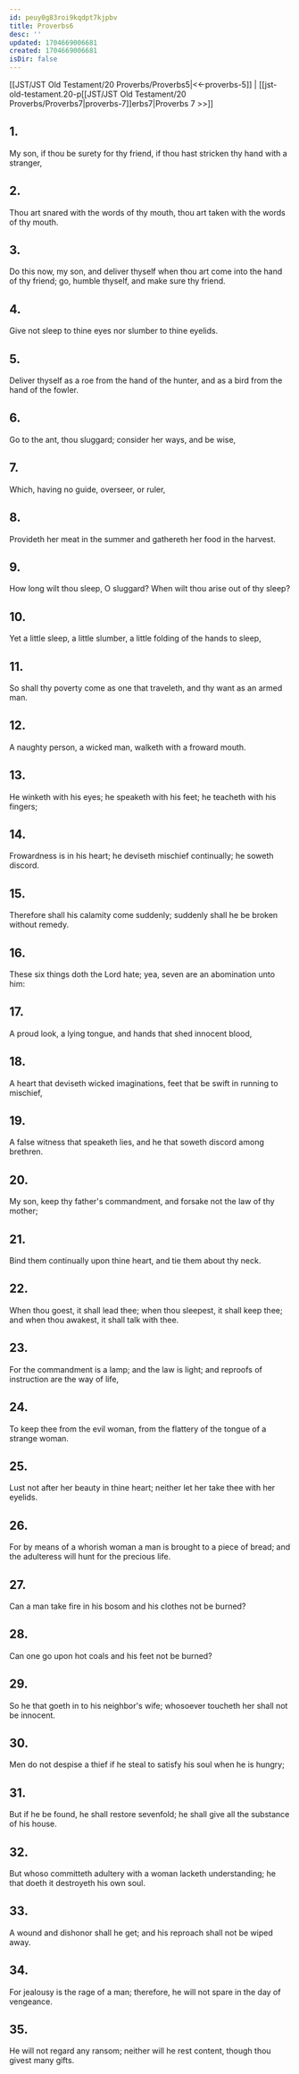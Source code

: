 ```yaml
---
id: peuy0g83roi9kqdpt7kjpbv
title: Proverbs6
desc: ''
updated: 1704669006681
created: 1704669006681
isDir: false
---
```

[[JST/JST Old Testament/20 Proverbs/Proverbs5|<<-proverbs-5]] | [[jst-old-testament.20-p[[JST/JST Old Testament/20 Proverbs/Proverbs7|proverbs-7]]erbs7|Proverbs 7 >>]]
## 1.
My son, if thou be surety for thy friend, if thou hast stricken thy hand with a stranger,
## 2.
Thou art snared with the words of thy mouth, thou art taken with the words of thy mouth.
## 3.
Do this now, my son, and deliver thyself when thou art come into the hand of thy friend; go, humble thyself, and make sure thy friend.
## 4.
Give not sleep to thine eyes nor slumber to thine eyelids.
## 5.
Deliver thyself as a roe from the hand of the hunter, and as a bird from the hand of the fowler.
## 6.
Go to the ant, thou sluggard; consider her ways, and be wise,
## 7.
Which, having no guide, overseer, or ruler,
## 8.
Provideth her meat in the summer and gathereth her food in the harvest.
## 9.
How long wilt thou sleep, O sluggard? When wilt thou arise out of thy sleep?
## 10.
Yet a little sleep, a little slumber, a little folding of the hands to sleep,
## 11.
So shall thy poverty come as one that traveleth, and thy want as an armed man.
## 12.
A naughty person, a wicked man, walketh with a froward mouth.
## 13.
He winketh with his eyes; he speaketh with his feet; he teacheth with his fingers;
## 14.
Frowardness is in his heart; he deviseth mischief continually; he soweth discord.
## 15.
Therefore shall his calamity come suddenly; suddenly shall he be broken without remedy.
## 16.
These six things doth the Lord hate; yea, seven are an abomination unto him:
## 17.
A proud look, a lying tongue, and hands that shed innocent blood,
## 18.
A heart that deviseth wicked imaginations, feet that be swift in running to mischief,
## 19.
A false witness that speaketh lies, and he that soweth discord among brethren.
## 20.
My son, keep thy father\'s commandment, and forsake not the law of thy mother;
## 21.
Bind them continually upon thine heart, and tie them about thy neck.
## 22.
When thou goest, it shall lead thee; when thou sleepest, it shall keep thee; and when thou awakest, it shall talk with thee.
## 23.
For the commandment is a lamp; and the law is light; and reproofs of instruction are the way of life,
## 24.
To keep thee from the evil woman, from the flattery of the tongue of a strange woman.
## 25.
Lust not after her beauty in thine heart; neither let her take thee with her eyelids.
## 26.
For by means of a whorish woman a man is brought to a piece of bread; and the adulteress will hunt for the precious life.
## 27.
Can a man take fire in his bosom and his clothes not be burned?
## 28.
Can one go upon hot coals and his feet not be burned?
## 29.
So he that goeth in to his neighbor\'s wife; whosoever toucheth her shall not be innocent.
## 30.
Men do not despise a thief if he steal to satisfy his soul when he is hungry;
## 31.
But if he be found, he shall restore sevenfold; he shall give all the substance of his house.
## 32.
But whoso committeth adultery with a woman lacketh understanding; he that doeth it destroyeth his own soul.
## 33.
A wound and dishonor shall he get; and his reproach shall not be wiped away.
## 34.
For jealousy is the rage of a man; therefore, he will not spare in the day of vengeance.
## 35.
He will not regard any ransom; neither will he rest content, though thou givest many gifts.

